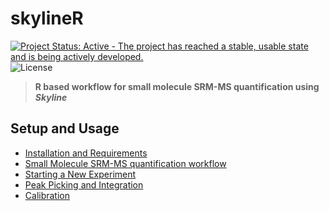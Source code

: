 # skylineR 
[![Project Status: Active - The project has reached a stable, usable state and is being actively developed.](http://www.repostatus.org/badges/latest/active.svg)](http://www.repostatus.org/#active) ![License](https://img.shields.io/badge/license-GNU%20GPL%20v3.0-blue.svg "GNU GPL v3.0")
> __R based workflow for small molecule SRM-MS quantification using _Skyline___


Setup and Usage
---
- [Installation and Requirements](https://github.com/wilsontom/skylineR/wiki/Installation-&-Requirements)
- [Small Molecule SRM-MS quantification workflow](https://github.com/wilsontom/skylineR/wiki/SRM-MS-Workflow)
- [Starting a New Experiment](https://github.com/wilsontom/skylineR/wiki/Starting-a-New-Experiment)
- [Peak Picking and Integration](https://github.com/wilsontom/skylineR/wiki/Peak-Picking-&-Integration)
- [Calibration](https://github.com/wilsontom/skylineR/wiki/Calibration)
